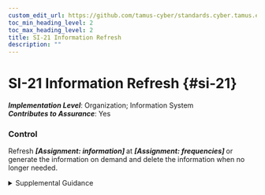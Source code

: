 ```yaml
---
custom_edit_url: https://github.com/tamus-cyber/standards.cyber.tamus.edu/tree/main/static/content/tamus.edu/TAMUS_profile.xml
toc_min_heading_level: 2
toc_max_heading_level: 2
title: SI-21 Information Refresh
description: ""
---
```


# SI-21 Information Refresh {#si-21}

_**Implementation Level**_: Organization; Information System\
_**Contributes to Assurance**_: Yes

### Control

Refresh <strong> <em>[Assignment: information]</em> </strong> at <strong> <em>[Assignment: frequencies]</em> </strong> or generate the information on demand and delete the information when no longer needed.

<details>
  <summary>Supplemental Guidance</summary>

Retaining information for longer than it is needed makes it an increasingly valuable and enticing target for adversaries. Keeping information available for the minimum period of time needed to support organizational missions or business functions reduces the opportunity for adversaries to compromise, capture, and exfiltrate that information.

</details>

